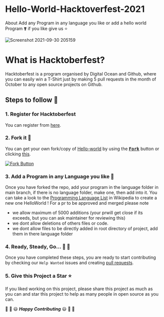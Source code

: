 # Hello-World-Hacktoverfest-2021
About Add any Program in any language you like or add a hello world Program ❣️ if you like give us ⭐

![Screenshot 2021-09-30 205159](https://user-images.githubusercontent.com/64513385/135491638-92b6d3f5-5058-4210-a03e-d6df4925fc2d.png)


# What is Hacktoberfest?
Hacktoberfest is a program organised by Digital Ocean and Github, where you can easily win a T-Shirt just by making 5 pull requests in the month of October to any open source projects on Github.

## Steps to follow :scroll:

### 1. Register for Hacktoberfest
You can register from [here](https://hacktoberfest.digitalocean.com).

### 2. Fork it :fork_and_knife:

You can get your own fork/copy of [Hello-world](https://github.com/lkrjangid1/Hello-World-Hacktoverfest-2021) by using the <a href="https://github.com/lkrjangid1/Hello-World-Hacktoverfest-2021/new/master?readme=1#fork-destination-box"><kbd><b>Fork</b></kbd></a> button or clicking [this](https://github.com/lkrjangid1/Hello-World-Hacktoverfest-2021/new/master?readme=1#fork-destination-box).

 [![Fork Button](https://help.github.com/assets/images/help/repository/fork_button.jpg)](https://github.com/lkrjangid1/Hello-World-Hacktoverfest-2021)

### 3. Add a Program in any Language you like :rabbit2:
Once you have forked the repo, add your program in the language folder in 
main branch, if there is no language folder, make one, then add into it.
You can take a look to the [Programming Language List](https://en.wikipedia.org/wiki/List_of_programming_languages) in Wikipedia to create a new one HelloWorld !
For a pr to be approved and merged please note 
- we allow maximum of 5000 additions (your prwill get close if its exceeds, but you can ask maintainer for reviewing this)
- we dont allow deletions of others files or code.
- we dont allow files to be directly added in root directory of project, add them in there language folder
### 4. Ready, Steady, Go... :turtle: :rabbit2:

Once you have completed these steps, you are ready to start contributing 
by checking our `Help Wanted` issues and creating [pull requests](https://github.com/lkrjangid1/Hello-World-Hacktoverfest-2021/pulls).

### 5. Give this Project a Star :star:

If you liked working on this project, please share this project as much 
as you can and star this project to help as many people in open source as you can.


:tada: :confetti_ball: :smiley: _**Happy Contributing**_ :smiley: :confetti_ball: :tada:


